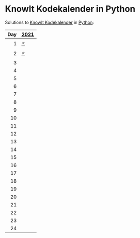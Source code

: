 # KnowIt Kodekalender in Python

Solutions to [KnowIt Kodekalender](https://julekalender.knowit.no/) in [Python](https://www.python.org/):

|  Day | [2021](2021)                   |
| ---: | :----------------------------- |
|    1 | [⭐](2021/01_talltull)          |
|    2 | [⭐](2021/02_reisegodtgjorelse) |
|    3 |                                |
|    4 |                                |
|    5 |                                |
|    6 |                                |
|    7 |                                |
|    8 |                                |
|    9 |                                |
|   10 |                                |
|   11 |                                |
|   12 |                                |
|   13 |                                |
|   14 |                                |
|   15 |                                |
|   16 |                                |
|   17 |                                |
|   18 |                                |
|   19 |                                |
|   20 |                                |
|   21 |                                |
|   22 |                                |
|   23 |                                |
|   24 |                                |
